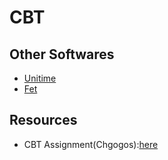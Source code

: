 # CBT

## Other Softwares
* [Unitime](https://www.unitime.org/)
* [Fet](https://lalescu.ro/liviu/fet/)


## Resources
* CBT Assignment(Chgogos):[here](help_assignment.pdf)
